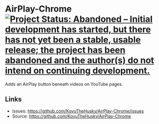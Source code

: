 # AirPlay-Chrome [![Project Status: Abandoned – Initial development has started, but there has not yet been a stable, usable release; the project has been abandoned and the author(s) do not intend on continuing development.](https://www.repostatus.org/badges/latest/abandoned.svg)](https://www.repostatus.org/#abandoned)

Adds an AirPlay button beneath videos on YouTube pages.

## Links

* Issues: <https://github.com/KovuTheHusky/AirPlay-Chrome/issues>
* Source: <https://github.com/KovuTheHusky/AirPlay-Chrome>
